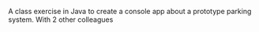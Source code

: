 A class exercise in Java to create a console app about a prototype parking system.
With 2 other colleagues
